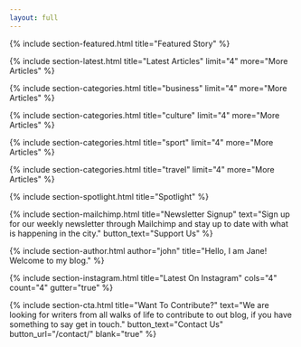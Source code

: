 ```yaml
---
layout: full
---
```


<!-- {% include section-ad.html image="welcome.png" alt="Buy Étoile Jekyll Theme" width="" url="https://themeforest.net/user/pressapps/portfolio" blank="true" %} -->


{% include section-featured.html title="Featured Story" %}


{% include section-latest.html title="Latest Articles" limit="4" more="More Articles" %}


{% include section-categories.html title="business" limit="4" more="More Articles" %}

{% include section-categories.html title="culture" limit="4" more="More Articles" %}

{% include section-categories.html title="sport" limit="4" more="More Articles" %}

{% include section-categories.html title="travel" limit="4" more="More Articles" %}


{% include section-spotlight.html title="Spotlight" %}


{% include section-mailchimp.html title="Newsletter Signup" text="Sign up for our weekly newsletter through Mailchimp and stay up to date with what is happening in the city." button_text="Support Us" %}


{% include section-author.html author="john" title="Hello, I am Jane! Welcome to my blog." %}


{% include section-instagram.html title="Latest On Instagram" cols="4" count="4" gutter="true" %}


<!-- {% include section-ad.html title="Advertisement" image="https://via.placeholder.com/800x180/f4f4f4/fff.png?text=+" url="#" blank="true" %} -->


<!-- {% include section-authors.html title="Our Contributors" %} -->


{% include section-cta.html title="Want To Contribute?" text="We are looking for writers from all walks of life to contribute to out blog, if you have something to say get in touch." button_text="Contact Us" button_url="/contact/" blank="true" %}
